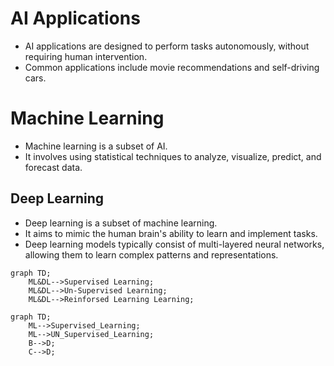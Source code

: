 # AI Applications

- AI applications are designed to perform tasks autonomously, without requiring human intervention.
- Common applications include movie recommendations and self-driving cars.

# Machine Learning

- Machine learning is a subset of AI.
- It involves using statistical techniques to analyze, visualize, predict, and forecast data.

## Deep Learning

- Deep learning is a subset of machine learning.
- It aims to mimic the human brain's ability to learn and implement tasks.
- Deep learning models typically consist of multi-layered neural networks, allowing them to learn complex patterns and representations.

```mermaid
graph TD;
    ML&DL-->Supervised Learning;
    ML&DL-->Un-Supervised Learning;
    ML&DL-->Reinforsed Learning Learning;
```

```mermaid
graph TD;
    ML-->Supervised_Learning;
    ML-->UN_Supervised_Learning;
    B-->D;
    C-->D;
```
